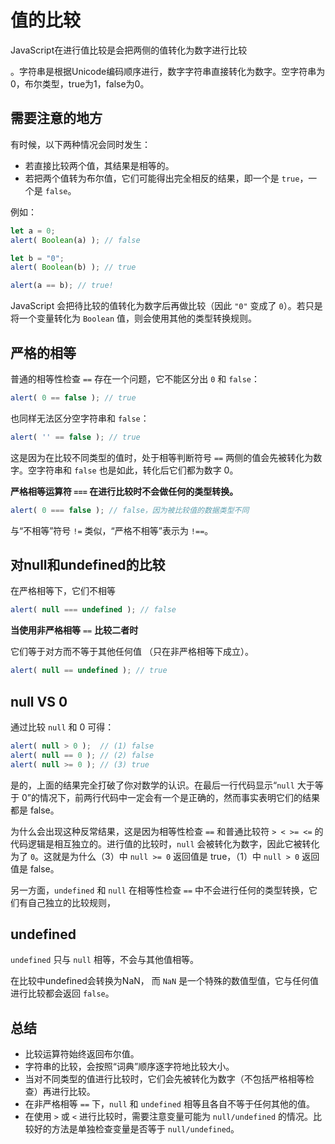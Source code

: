 # 值的比较

JavaScript在进行值比较是会把两侧的值转化为数字进行比较

。字符串是根据Unicode编码顺序进行，数字字符串直接转化为数字。空字符串为0，布尔类型，true为1，false为0。

## **需要注意的地方**

有时候，以下两种情况会同时发生：

- 若直接比较两个值，其结果是相等的。
- 若把两个值转为布尔值，它们可能得出完全相反的结果，即一个是 `true`，一个是 `false`。

例如：

```javascript
let a = 0;
alert( Boolean(a) ); // false

let b = "0";
alert( Boolean(b) ); // true

alert(a == b); // true!
```

JavaScript 会把待比较的值转化为数字后再做比较（因此 `"0"` 变成了 `0`）。若只是将一个变量转化为 `Boolean` 值，则会使用其他的类型转换规则。

## 严格的相等

普通的相等性检查 `==` 存在一个问题，它不能区分出 `0` 和 `false`：

```javascript
alert( 0 == false ); // true
```

也同样无法区分空字符串和 `false`：

```javascript
alert( '' == false ); // true
```

这是因为在比较不同类型的值时，处于相等判断符号 `==` 两侧的值会先被转化为数字。空字符串和 `false` 也是如此，转化后它们都为数字 0。

 **严格相等运算符 `===` 在进行比较时不会做任何的类型转换。** 

```javascript
alert( 0 === false ); // false，因为被比较值的数据类型不同
```

 与“不相等”符号 `!=` 类似，“严格不相等”表示为 `!==`。 

## 对null和undefined的比较

在严格相等下，它们不相等

```javascript
alert( null === undefined ); // false
```

 **当使用非严格相等** `==` **比较二者时** 

它们等于对方而不等于其他任何值 （只在非严格相等下成立）。 

```javascript
alert( null == undefined ); // true
```

## null  VS 0

通过比较 `null` 和 0 可得：

```javascript
alert( null > 0 );  // (1) false
alert( null == 0 ); // (2) false
alert( null >= 0 ); // (3) true
```

是的，上面的结果完全打破了你对数学的认识。在最后一行代码显示“`null` 大于等于 0”的情况下，前两行代码中一定会有一个是正确的，然而事实表明它们的结果都是 false。

为什么会出现这种反常结果，这是因为相等性检查 `==` 和普通比较符 `> < >= <=` 的代码逻辑是相互独立的。进行值的比较时，`null` 会被转化为数字，因此它被转化为了 `0`。这就是为什么（3）中 `null >= 0` 返回值是 true，（1）中 `null > 0` 返回值是 false。

另一方面，`undefined` 和 `null` 在相等性检查 `==` 中不会进行任何的类型转换，它们有自己独立的比较规则，

## undefined

 `undefined` 只与 `null` 相等，不会与其他值相等。 

在比较中undefined会转换为NaN， 而 `NaN` 是一个特殊的数值型值，它与任何值进行比较都会返回 `false`。 

## 总结

- 比较运算符始终返回布尔值。
- 字符串的比较，会按照“词典”顺序逐字符地比较大小。
- 当对不同类型的值进行比较时，它们会先被转化为数字（不包括严格相等检查）再进行比较。
- 在非严格相等 `==` 下，`null` 和 `undefined` 相等且各自不等于任何其他的值。
- 在使用 `>` 或 `<` 进行比较时，需要注意变量可能为 `null/undefined` 的情况。比较好的方法是单独检查变量是否等于 `null/undefined`。


